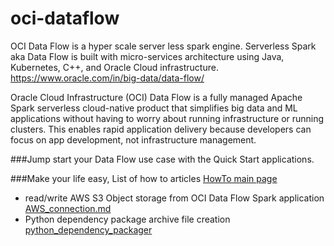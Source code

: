 # oci-dataflow

OCI Data Flow is a hyper scale server less spark engine. Serverless Spark aka Data Flow is built with micro-services architecture using Java, Kubernetes, C++, and Oracle Cloud infrastructure. https://www.oracle.com/in/big-data/data-flow/

Oracle Cloud Infrastructure (OCI) Data Flow is a fully managed Apache Spark serverless cloud-native product that simplifies big data and ML applications without having to worry about running infrastructure or running clusters. This enables rapid application delivery because developers can focus on app development, not infrastructure management.

###Jump start your Data Flow use case with the Quick Start applications.


###Make your life easy, List of how to articles [HowTo main page](https://github.com/lnmohankumar/oci-dataflow/blob/main/oci-dataflow-howto.md)
* read/write AWS S3 Object storage from OCI Data Flow Spark application [AWS_connection.md](https://github.com/lnmohankumar/oci-dataflow/blob/main/docs/howto/AWS_connection.md)
* Python dependency package archive file creation [python_dependency_packager](https://github.com/lnmohankumar/oci-dataflow/blob/main/docs/howto/python_dependency_packager.md)